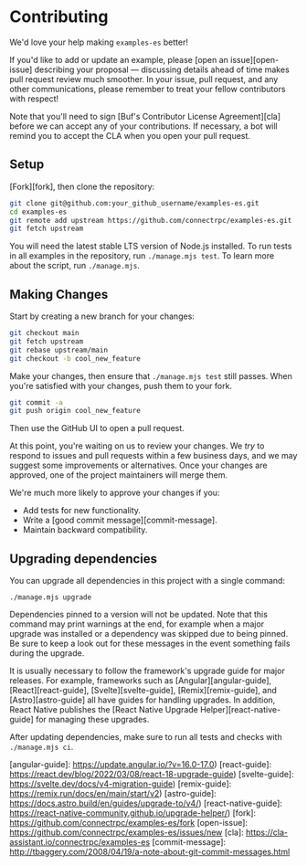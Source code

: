 # Contributing

We'd love your help making `examples-es` better!

If you'd like to add or update an example, please [open an issue][open-issue]
describing your proposal &mdash; discussing details ahead of time makes
pull request review much smoother. In your issue, pull request, and any other
communications, please remember to treat your fellow contributors with
respect!

Note that you'll need to sign [Buf's Contributor License Agreement][cla]
before we can accept any of your contributions. If necessary, a bot will remind
you to accept the CLA when you open your pull request.

## Setup

[Fork][fork], then clone the repository:

```bash
git clone git@github.com:your_github_username/examples-es.git
cd examples-es
git remote add upstream https://github.com/connectrpc/examples-es.git
git fetch upstream
```

You will need the latest stable LTS version of Node.js installed. To run tests
in all examples in the repository, run `./manage.mjs test`. To learn more about
the script, run `./manage.mjs`.


## Making Changes

Start by creating a new branch for your changes:

```bash
git checkout main
git fetch upstream
git rebase upstream/main
git checkout -b cool_new_feature
```

Make your changes, then ensure that `./manage.mjs test` still passes.
When you're satisfied with your changes, push them to your fork.

```bash
git commit -a
git push origin cool_new_feature
```

Then use the GitHub UI to open a pull request.

At this point, you're waiting on us to review your changes. We *try* to respond
to issues and pull requests within a few business days, and we may suggest some
improvements or alternatives. Once your changes are approved, one of the
project maintainers will merge them.

We're much more likely to approve your changes if you:

- Add tests for new functionality.
- Write a [good commit message][commit-message].
- Maintain backward compatibility.


## Upgrading dependencies

You can upgrade all dependencies in this project with a single command:

```console
./manage.mjs upgrade
```

Dependencies pinned to a version will not be updated. 
Note that this command may print warnings at the end, for example when a major 
upgrade was installed or a dependency was skipped due to being pinned. 
Be sure to keep a look out for these messages in the event something fails during the upgrade.

It is usually necessary to follow the framework's upgrade guide for major releases. For example, frameworks such as
[Angular][angular-guide], [React][react-guide],
[Svelte][svelte-guide], [Remix][remix-guide], and 
[Astro][astro-guide] all have guides for handling upgrades. In addition, React
Native publishes the [React Native Upgrade Helper][react-native-guide]
for managing these upgrades.
 
After updating dependencies, make sure to run all tests and checks with `./manage.mjs ci`.

[angular-guide]: https://update.angular.io/?v=16.0-17.0)
[react-guide]: https://react.dev/blog/2022/03/08/react-18-upgrade-guide)
[svelte-guide]: https://svelte.dev/docs/v4-migration-guide)
[remix-guide]: https://remix.run/docs/en/main/start/v2)
[astro-guide]: https://docs.astro.build/en/guides/upgrade-to/v4/)
[react-native-guide]: https://react-native-community.github.io/upgrade-helper/)
[fork]: https://github.com/connectrpc/examples-es/fork
[open-issue]: https://github.com/connectrpc/examples-es/issues/new
[cla]: https://cla-assistant.io/connectrpc/examples-es
[commit-message]: http://tbaggery.com/2008/04/19/a-note-about-git-commit-messages.html
